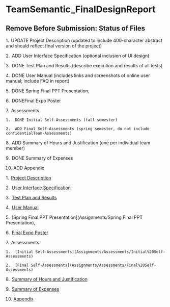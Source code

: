 # TeamSemantic_FinalDesignReport

## Remove Before Submission: Status of Files

1.  UPDATE Project Description (updated to include 400-character abstract and should reflect final version of the project)

2.  ADD User Interface Specification (optional inclusion of UI design)

3.  DONE Test Plan and Results (describe execution and results of all tests)

4.  DONE User Manual (includes links and screenshots of online user manual; include FAQ in report)

5.  DONE Spring Final PPT Presentation, 

6.  DONEFinal Expo Poster

7.  Assessments

    1.  DONE Initial Self-Assessments (fall semester)

    2.  ADD Final Self-Assessments (spring semester, do not include confidentialTeam-Assessments)

8.  ADD Summary of Hours and Justification (one per individual team member)

9.  DONE Summary of Expenses

10. ADD Appendix



1.  [Project Description](Assignments/ProjectDescription)

2.  [User Interface Specification](Assignments/UserInterfaceSpecification)

3.  [Test Plan and Results](Assignments/TestPlan%20and%20Results.pdf)

4.  [User Manual](Assignments/User%20Manual.pdf)

5.  [Spring Final PPT Presentation](Assignments/Spring Final PPT Presentation),

6.  [Final Expo Poster](Final%20EXPO%20Poster.pdf)

7.  Assessments

    1.  [Initial Self-Assessments](Assignments/Assessments/Initial%20Self-Assessments)

    2.  [Final Self-Assessments](Assignments/Assessments/Final%20Self-Assessments)

8.  [Summary of Hours and Justification](Assignments/Summary%20of%20Hours%20and%20Justification)

9.  [Summary of Expenses](Assignments/Summary%20of%20Expenses)

10. [Appendix](Assignments/Appendix)

